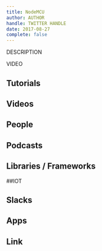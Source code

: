 ```yaml
---
title: NodeMCU
author: AUTHOR
handle: TWITTER HANDLE
date: 2017-08-27
complete: false
---
```


DESCRIPTION 

VIDEO

## Tutorials

## Videos

## People

## Podcasts

## Libraries / Frameworks

##IOT

## Slacks

## Apps

## Link
